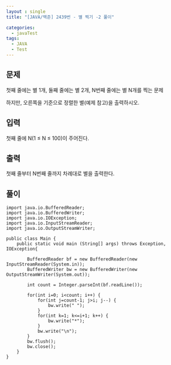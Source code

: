 ```yaml
---
layout : single
title: "[JAVA/백준] 2439번 - 별 찍기 -2 풀이"

categories:
  - javaTest
tags:
  - JAVA
  - Test
---
```


## 문제

첫째 줄에는 별 1개, 둘째 줄에는 별 2개, N번째 줄에는 별 N개를 찍는 문제

하지만, 오른쪽을 기준으로 정렬한 별(예제 참고)을 출력하시오.

## 입력

첫째 줄에 N(1 ≤ N ≤ 100)이 주어진다.

## 출력

첫째 줄부터 N번째 줄까지 차례대로 별을 출력한다.

## 풀이

~~~
import java.io.BufferedReader;
import java.io.BufferedWriter;
import java.io.IOException;
import java.io.InputStreamReader;
import java.io.OutputStreamWriter;

public class Main {
	public static void main (String[] args) throws Exception, IOException{
		
		BufferedReader bf = new BufferedReader(new InputStreamReader(System.in));
		BufferedWriter bw = new BufferedWriter(new OutputStreamWriter(System.out));

		int count = Integer.parseInt(bf.readLine());
		
		for(int i=0; i<count; i++) {
			for(int j=count-1; j>i; j--) {
				bw.write(" ");
			}
			for(int k=1; k<=i+1; k++) {
				bw.write("*");
			}
			bw.write("\n");
		}
		bw.flush();
		bw.close();
	}
}
~~~
